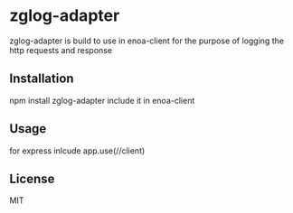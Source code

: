 # zglog-adapter

zglog-adapter is build to use in enoa-client for the purpose of logging the http requests and response

## Installation

npm install zglog-adapter
include it in enoa-client

## Usage
for express inlcude app.use(//client)

## License

MIT
